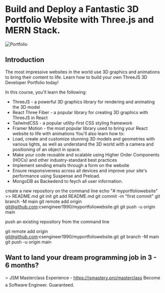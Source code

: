 # Build and Deploy a Fantastic 3D Portfolio Website with Three.js and MERN Stack.

![Portfolio](https://i.ibb.co/9ykhLtM/Thumbnail.png)

## Introduction

The most impressive websites in the world use 3D graphics and animations to bring their content to life. Learn how to build your own ThreeJS 3D Developer Portfolio today!

In this course, you'll learn the following:

- ThreeJS - a powerful 3D graphics library for rendering and animating the 3D model
- React Three Fiber - a popular library for creating 3D graphics with ThreeJS in React
- TailwindCSS - a popular utility-first CSS styling framework
- Framer Motion - the most popular library used to bring your React website to life with animations
  You'll also learn how to:
- Load, create and customize stunning 3D models and geometries with various lights, as well as understand the 3D world with a camera and positioning of an object in space.
- Make your code reusable and scalable using Higher Order Components (HOCs) and other industry-standard best practices
- Implement sending emails through a form on the website
- Ensure responsiveness across all devices and improve your site's performance using Suspense and Preload.
- MongoDB as Backedend to feych all user information.

create a new repository on the command line
echo "# myportfoliowebsite" >> README.md
git init
git add README.md
git commit -m "first commit"
git branch -M main
git remote add origin git@github.com:csengineer1990/myportfoliowebsite.git
git push -u origin main

push an existing repository from the command line

git remote add origin git@github.com:csengineer1990/myportfoliowebsite.git
git branch -M main
git push -u origin main

## Want to land your dream programming job in 3 - 6 months?

⭐ JSM Masterclass Experience - https://jsmastery.pro/masterclass
Become a Software Engineer. Guaranteed.
